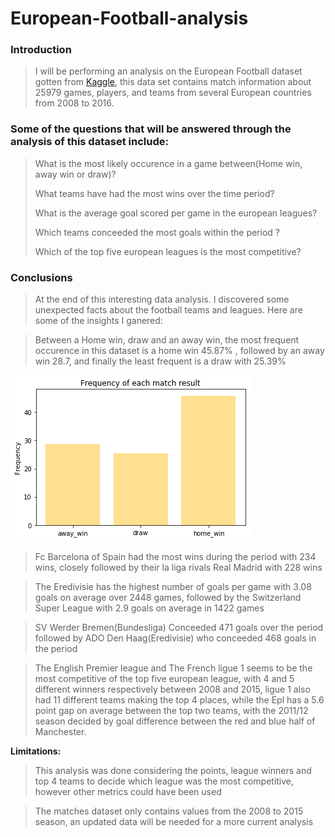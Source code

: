 # European-Football-analysis

### Introduction

>I will be performing an analysis on the European Football dataset gotten from [Kaggle](https://www.kaggle.com/hugomathien/soccer), this data set contains match information about 25979 games, players, and teams from several European countries from 2008 to 2016.

### Some of the questions that will be answered through the analysis of this dataset include:

> What is the most likely occurence in a game between(Home win, away win or draw)?
> 
> What teams have had the most wins  over the time period? 
> 
> What is the average goal scored per game in the european leagues?
> 
> Which teams conceeded the most goals within the period ?
> 
> Which of the top five european leagues is the most competitive?

### Conclusions


>At the end of this interesting data analysis. I discovered some unexpected facts about the football teams and leagues. Here are some of the insights I ganered:

>Between a Home win, draw and an away win, the most frequent occurence in this dataset is a home win 45.87% , followed by an away win 28.7, and finally the least frequent is a draw with 25.39%
>
![image](https://github.com/Tamuno-omi/European-Football-analysis/blob/main/match_results.png)

>Fc Barcelona of Spain had the most wins during the period with 234 wins, closely followed by their la liga rivals Real Madrid with 228 wins


>The Eredivisie has the highest number of goals per game with 3.08 goals on average over 2448 games, followed by the Switzerland Super League with 2.9 goals on average in 1422 games


>SV Werder Bremen(Bundesliga) Conceeded 471 goals over the period followed by ADO Den Haag(Eredivisie) who conceeded 468 goals in the period

>The English Premier league and The French ligue 1 seems to be the most competitive of the top five european league, with 4 and 5 different winners respectively between 2008 and 2015, ligue 1 also had 11 different teams making the top 4 places, while the Epl has a 5.6 point gap on average between the top two teams, with the 2011/12 season decided by goal difference between the red and blue half of Manchester. 
>
**Limitations:**

>This analysis was done considering the points, league winners and top 4 teams to decide which league was the most competitive, however other metrics could have been used 

>The matches dataset only contains values from the 2008 to 2015 season, an updated data will be needed for a more current analysis
